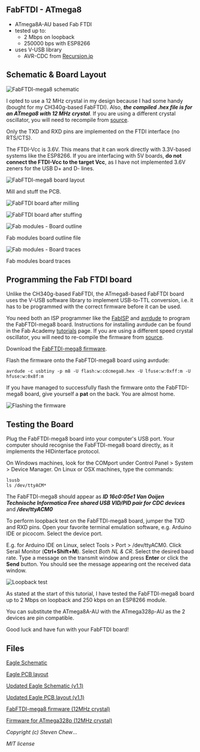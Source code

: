 ## FabFTDI - ATmega8

* ATmega8A-AU based Fab FTDI
* tested up to:
  * 2 Mbps on loopback
  * 250000 bps with ESP8266
* uses V-USB library
  * AVR-CDC from [Recursion.jp](http://www.recursion.jp/prose/avrcdc/)

## Schematic & Board Layout

![FabFTDI-mega8 schematic](images/fabftdi-mega8-01.png)

I opted to use a 12 MHz crystal in my design because I had some handy (bought for my CH340g-based FabFTDI). Also, ***the compiled .hex file is for an ATmega8 with 12 MHz crystal***. If you are using a different crystal oscillator, you will need to recompile from [source](http://www.recursion.jp/prose/avrcdc/download.html).

Only the TXD and RXD pins are implemented on the FTDI interface (no RTS/CTS).

The FTDI-Vcc is 3.6V. This means that it can work directly with 3.3V-based systems like the ESP8266. If you are interfacing with 5V boards, **do not connect the FTDI-Vcc to the target Vcc**, as I have not implemented 3.6V zeners for the USB D+ and D- lines.

![FabFTDI-mega8 board layout](images/fabftdi-mega8-02.png)

Mill and stuff the PCB.

![FabFTDI board after milling](images/fabftdi-mega8-03.png)

![FabFTDI board after stuffing](images/fabftdi-mega8-04.png)

![Fab modules - Board outline](images/fabftdi-mega8_outline.png)

Fab modules board outline file

![Fab modules - Board traces](images/fabftdi-mega8_traces.png)

Fab modules board traces

## Programming the Fab FTDI board

Unlike the CH340g-based FabFTDI, the ATmega8-based FabFTDI board uses the V-USB software library to implement USB-to-TTL conversion, i.e. it has to be programmed with the correct firmware before it can be used.

You need both an ISP programmer like the [FabISP](http://docs.academany.org/FabAcademy-Tutorials/_book/en/week4_electronic_production/fabisp.html) and [avrdude](http://savannah.nongnu.org/projects/avrdude) to program the FabFTDI-mega8 board. Instructions for installing avrdude can be found in the Fab Academy [tutorials](http://docs.academany.org/FabAcademy-Tutorials/_book/en/week4_electronic_production/fabisp.html) page. If you are using a different speed crystal oscillator, you will need to re-compile the firmware from [source](http://www.recursion.jp/prose/avrcdc/download.html).

Download the [FabFTDI-mega8 firmware](files/mega8/cdcmega8.hex).

Flash the firmware onto the FabFTDI-mega8 board using avrdude:

`avrdude -c usbtiny -p m8 -U flash:w:cdcmega8.hex -U lfuse:w:0xff:m -U hfuse:w:0x8f:m`

If you have managed to successfully flash the firmware onto the FabFTDI-mega8 board, give yourself a **pat** on the back. You are almost home.

![Flashing the firmware](images/fabftdi-mega8-05.png)

## Testing the Board

Plug the FabFTDI-mega8 board into your computer's USB port. Your computer should recognise the FabFTDI-mega8 board directly, as it implements the HIDinterface protocol.

On Windows machines, look for the COMport under Control Panel > System > Device Manager. On Linux or OSX machines, type the commands:
```
lsusb
ls /dev/ttyACM*
```
The FabFTDI-mega8 should appear as ***ID 16c0:05e1 Van Ooijen Technische Informatica Free shared USB VID/PID pair for CDC devices*** and ***/dev/ttyACM0***

To perform loopback test on the FabFTDI-mega8 board, jumper the TXD and RXD pins. Open your favorite terminal emulation software, e.g. Arduino IDE or picocom. Select the device port.

E.g. for Arduino IDE on Linux, select Tools > Port > /dev/ttyACM0. Click Serail Monitor (**Ctrl+Shift+M**). Select *Both NL & CR*. Select the desired baud rate. Type a message on the transmit window and press **Enter** or click the **Send** button. You should see the message appearing ont the received data window.

![Loopback test](images/fabftdi-mega8-07.png)

As stated at the start of this tutorial, I have tested the FabFTDI-mega8 board up to 2 Mbps on loopback and 250 kbps on an ESP8266 module.

You can substitute the ATmega8A-AU with the ATmega328p-AU as the 2 devices are pin compatible.

Good luck and have fun with your FabFTDI board!

## Files

[Eagle Schematic](files/mega8/fabftdi-mega8.sch)

[Eagle PCB layout](files/mega8/fabftdi-mega8.brd)

[Updated Eagle Schematic (v1.1)](files/mega8/fabftdi-mega8_v1.1.sch)

[Updated Eagle PCB layout (v1.1)](files/mega8/fabftdi-mega8_v1.1.brd)

[FabFTDI-mega8 firmware (12MHz crystal)](files/mega8/cdcmega8.hex)

[Firmware for ATmega328p (12MHz crystal)](files/mega8/cdcmega328p.hex)

*Copyright (c) Steven Chew*...

*MIT license*
